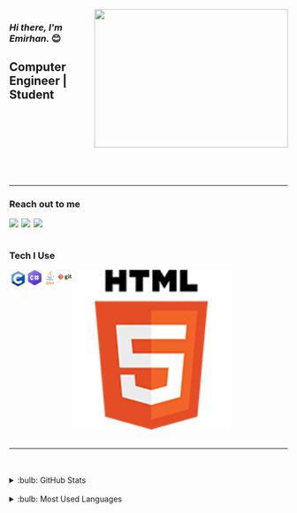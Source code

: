 <img src="https://i.giphy.com/media/Vbtc9VG51NtzT1Qnv1/giphy.webp" align="right" width="350" height="250">

### ***Hi there, I'm Emirhan.*** :blush:

## **Computer Engineer | Student**
<br />
<br />
<br />
<br />
<br />
<br />
<br />


---

### **Reach out to me**

[<img width="22" src="https://unpkg.com/simple-icons@v7/icons/twitter.svg" align="left"/>][twitter]
[<img width="22" src="https://unpkg.com/simple-icons@v7/icons/linkedin.svg" align="left"/>][linkedin]
[<img width="22" src="https://unpkg.com/simple-icons@v7/icons/stackoverflow.svg" align="left"/>][stackoverflow]

<br />
<br />

### **Tech I Use**

<img src="https://raw.githubusercontent.com/github/explore/f3e22f0dca2be955676bc70d6214b95b13354ee8/topics/c/c.png" align="left" width="32">

<img src="https://raw.githubusercontent.com/github/explore/80688e429a7d4ef2fca1e82350fe8e3517d3494d/topics/csharp/csharp.png" align="left" width="28">

<img src="https://raw.githubusercontent.com/github/explore/5b3600551e122a3277c2c5368af2ad5725ffa9a1/topics/java/java.png" align="left" width="28">

<img src="https://raw.githubusercontent.com/github/explore/80688e429a7d4ef2fca1e82350fe8e3517d3494d/topics/git/git.png" align="left" width="25">

<img src="https://raw.githubusercontent.com/github/explore/80688e429a7d4ef2fca1e82350fe8e3517d3494d/topics/html/html.png?size=48">

<br />
<br />

---
<br />
<br />

<details>
<summary>:bulb: GitHub Stats</summary>
<img src="https://github-readme-stats.vercel.app/api?username=emirhantash&theme=tokyonight">
</details>
<br />
<details>
<summary>:bulb: Most Used Languages</summary>
<img src="https://github-readme-stats.vercel.app/api/top-langs/?username=emirhantash&theme=tokyonight">
</details>


[twitter]:https://twitter.com/emirhanxcxc
[linkedin]:https://www.linkedin.com/in/tasemirhan
[stackoverflow]:https://stackoverflow.com/users/19809777/emirhantash
